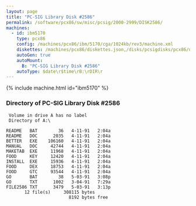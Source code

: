 ```yaml
---
layout: page
title: "PC-SIG Library Disk #2586"
permalink: /software/pcx86/sw/misc/pcsig/2000-2999/DISK2586/
machines:
  - id: ibm5170
    type: pcx86
    config: /machines/pcx86/ibm/5170/cga/1024kb/rev3/machine.xml
    diskettes: /machines/pcx86/diskettes.json,/disks/pcsigdisks/pcx86/diskettes.json
    autoGen: true
    autoMount:
      B: "PC-SIG Library Disk #2586"
    autoType: $date\r$time\rB:\rDIR\r
---
```


{% include machine.html id="ibm5170" %}

### Directory of PC-SIG Library Disk #2586

     Volume in drive A has no label
     Directory of A:\

    README   BAT        36   4-11-91   2:04a
    README   DOC      2035   4-11-91   2:04a
    BETTER   EXE    106160   4-11-91   2:04a
    MANUAL   DOC     42744   4-11-91   2:04a
    MAKETAB  EXE     11968   4-11-91   2:04a
    FOOD     KEY     12420   4-11-91   2:04a
    INSTALL  EXE     15936   4-11-91   2:04a
    FOOD     DEX     18753   4-11-91   2:04a
    FOOD     GTC     93544   4-11-91   2:04a
    GO       BAT        38   5-03-91   3:08p
    GO       TXT      1002   3-04-91   7:29a
    FILE2586 TXT      3479   5-03-91   3:13p
           12 file(s)     308115 bytes
                            8192 bytes free
